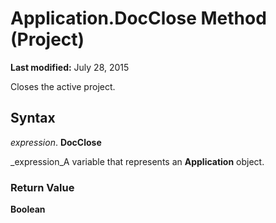 
# Application.DocClose Method (Project)

 **Last modified:** July 28, 2015

Closes the active project.

## Syntax

 _expression_. **DocClose**

 _expression_A variable that represents an  **Application** object.


### Return Value

 **Boolean**

